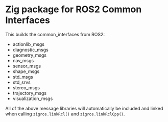 # Zig package for ROS2 Common Interfaces

This builds the common_interfaces from ROS2:

- actionlib_msgs
- diagnostic_msgs
- geometry_msgs
- nav_msgs
- sensor_msgs
- shape_msgs
- std_msgs
- std_srvs
- stereo_msgs
- trajectory_msgs
- visualization_msgs

All of the above message libraries will automatically be included and linked when calling
`zigros.linkRcl()` and `zigros.linkRclCpp()`.
